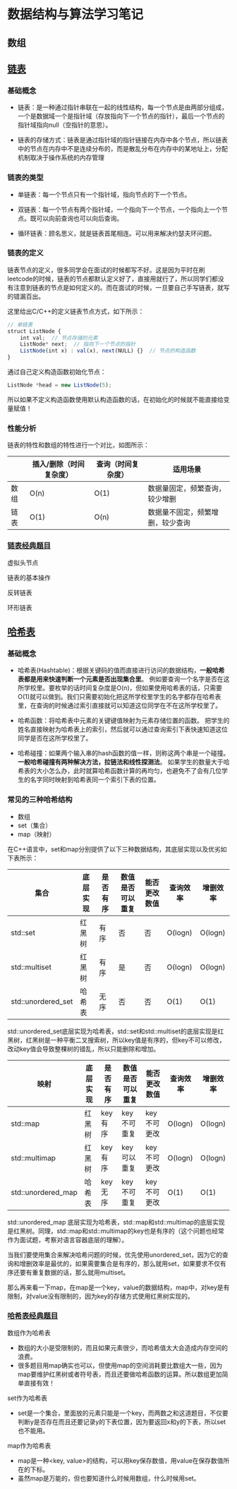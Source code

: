 # 数据结构与算法学习笔记

## 数组


## [链表](https://mp.weixin.qq.com/s/ntlZbEdKgnFQKZkSUAOSpQ)

### 基础概念
+ 链表：是一种通过指针串联在一起的线性结构，每一个节点是由两部分组成，一个是数据域一个是指针域（存放指向下一个节点的指针），最后一个节点的指针域指向null（空指针的意思）。

+ 链表的存储方式：链表是通过指针域的指针链接在内存中各个节点，所以链表中的节点在内存中不是连续分布的，而是散乱分布在内存中的某地址上，分配机制取决于操作系统的内存管理

### 链表的类型
+ 单链表：每一个节点只有一个指针域，指向节点的下一个节点。

+ 双链表：每一个节点有两个指针域，一个指向下一个节点，一个指向上一个节点。既可以向前查询也可以向后查询。

+ 循环链表：顾名思义，就是链表首尾相连。可以用来解决约瑟夫环问题。

### 链表的定义
链表节点的定义，很多同学会在面试的时候都写不好。这是因为平时在刷leetcode的时候，链表的节点都默认定义好了，直接用就行了，所以同学们都没有注意到链表的节点是如何定义的。而在面试的时候，一旦要自己手写链表，就写的错漏百出。

这里给出C/C++的定义链表节点方式，如下所示：
```js
// 单链表
struct ListNode {
    int val;  // 节点存储的元素
    ListNode* next;  // 指向下一个节点的指针
    ListNode(int x) : val(x), next(NULL) {}  // 节点的构造函数
}
```
通过自己定义构造函数初始化节点：
```js
ListNode *head = new ListNode(5);
```
所以如果不定义构造函数使用默认构造函数的话，在初始化的时候就不能直接给变量赋值！

### 性能分析
链表的特性和数组的特性进行一个对比，如图所示：


|   |插入/删除（时间复杂度）|查询（时间复杂度）|适用场景|
|---|-------------------|---------------|-------|
|数组|O(n)|O(1)|数据量固定，频繁查询，较少增删|
|链表|O(1)|O(n)|数据量不固定，频繁增删，较少查询|

### [链表经典题目](https://mp.weixin.qq.com/s/vK0JjSTHfpAbs8evz5hH8A)
虚拟头节点

链表的基本操作

反转链表

环形链表



## [哈希表](https://mp.weixin.qq.com/s/g8N6WmoQmsCUw3_BaWxHZA)

### 基础概念
+ 哈希表(Hashtable)：根据关键码的值而直接进行访问的数据结构，**一般哈希表都是用来快速判断一个元素是否出现集合里**。
例如要查询一个名字是否在这所学校里。要枚举的话时间复杂度是O(n)，但如果使用哈希表的话，只需要O(1)就可以做到。我们只需要初始化把这所学校里学生的名字都存在哈希表里，在查询的时候通过索引直接就可以知道这位同学在不在这所学校里了。

+ 哈希函数：将哈希表中元素的关键键值映射为元素存储位置的函数。
把学生的姓名直接映射为哈希表上的索引，然后就可以通过查询索引下表快速知道这位同学是否在这所学校里了。

+ 哈希碰撞：如果两个输入串的hash函数的值一样，则称这两个串是一个碰撞。**一般哈希碰撞有两种解决方法，拉链法和线性探测法**。
如果学生的数量大于哈希表的大小怎么办，此时就算哈希函数计算的再均匀，也避免不了会有几位学生的名字同时映射到哈希表同一个索引下表的位置。

### 常见的三种哈希结构
+ 数组
+ set（集合）
+ map（映射）

在C++语言中，set和map分别提供了以下三种数据结构，其底层实现以及优劣如下表所示：

|集合|底层实现|是否有序|数值是否可以重复|能否更改数值|查询效率|增删效率 |
|---|-----|-------|-------------|----------|-------|------|
|std::set|红黑树|有序|否|否|O(logn)|O(logn)|
|std::multiset|红黑树|有序|是|否|O(logn)|O(logn)|
|std::unordered_set|哈希表|无序|否|否|O(1)|O(1)|

std::unordered_set底层实现为哈希表，std::set和std::multiset的底层实现是红黑树，红黑树是一种平衡二叉搜索树，所以key值是有序的，但key不可以修改，改动key值会导致整棵树的错乱，所以只能删除和增加。

|映射|底层实现|是否有序|数值是否可以重复|能否更改数值|查询效率|增删效率 |
|---|-----|-------|-------------|----------|-------|------|
|std::map|红黑树|key有序|key不可重复|key不可更改|O(logn)|O(logn)|
|std::multimap|红黑树|key有序|key可以重复|key不可更改|O(logn)|O(logn)|
|std::unordered_map|哈希表|key无序|key不可重复|key不可更改|O(1)|O(1)|

std::unordered_map 底层实现为哈希表，std::map和std::multimap的底层实现是红黑树。同理，std::map和std::multimap的key也是有序的（这个问题也经常作为面试题，考察对语言容器底层的理解）。

当我们要使用集合来解决哈希问题的时候，优先使用unordered_set，因为它的查询和增删效率是最优的，如果需要集合是有序的，那么就用set，如果要求不仅有序还要有重复数据的话，那么就用multiset。

那么再来看一下map，在map是一个key，value的数据结构，map中，对key是有限制，对value没有限制的，因为key的存储方式使用红黑树实现的。

### [哈希表经典题目](https://mp.weixin.qq.com/s/1s91yXtarL-PkX07BfnwLg)
数组作为哈希表
+ 数组的大小是受限制的，而且如果元素很少，而哈希值太大会造成内存空间的浪费。
+ 很多题目用map确实也可以，但使用map的空间消耗要比数组大一些，因为map要维护红黑树或者符号表，而且还要做哈希函数的运算。所以数组更加简单直接有效！

set作为哈希表
+ set是一个集合，里面放的元素只能是一个key，而两数之和这道题目，不仅要判断y是否存在而且还要记录y的下表位置，因为要返回x和y的下表，所以set 也不能用。

map作为哈希表
+ map是一种<key, value>的结构，可以用key保存数值，用value在保存数值所在的下标。
+ 虽然map是万能的，但也要知道什么时候用数组，什么时候用set。

